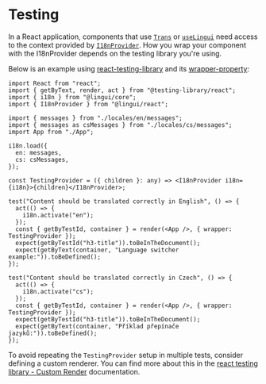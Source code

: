 # Testing

In a React application, components that use [`Trans`](/docs/ref/react.md#trans) or [`useLingui`](/docs/ref/react.md#uselingui) need access to the context provided by [`I18nProvider`](/docs/ref/react.md#i18nprovider). How you wrap your component with the I18nProvider depends on the testing library you're using.

Below is an example using [react-testing-library](https://testing-library.com/docs/react-testing-library/intro/) and its [wrapper-property](https://testing-library.com/docs/react-testing-library/api#wrapper):

```tsx title="index.js"
import React from "react";
import { getByText, render, act } from "@testing-library/react";
import { i18n } from "@lingui/core";
import { I18nProvider } from "@lingui/react";

import { messages } from "./locales/en/messages";
import { messages as csMessages } from "./locales/cs/messages";
import App from "./App";

i18n.load({
  en: messages,
  cs: csMessages,
});

const TestingProvider = ({ children }: any) => <I18nProvider i18n={i18n}>{children}</I18nProvider>;

test("Content should be translated correctly in English", () => {
  act(() => {
    i18n.activate("en");
  });
  const { getByTestId, container } = render(<App />, { wrapper: TestingProvider });
  expect(getByTestId("h3-title")).toBeInTheDocument();
  expect(getByText(container, "Language switcher example:")).toBeDefined();
});

test("Content should be translated correctly in Czech", () => {
  act(() => {
    i18n.activate("cs");
  });
  const { getByTestId, container } = render(<App />, { wrapper: TestingProvider });
  expect(getByTestId("h3-title")).toBeInTheDocument();
  expect(getByText(container, "Příklad přepínače jazyků:")).toBeDefined();
});
```

To avoid repeating the `TestingProvider` setup in multiple tests, consider defining a custom renderer. You can find more about this in the [react testing library - Custom Render](https://testing-library.com/docs/react-testing-library/setup#custom-render) documentation.
